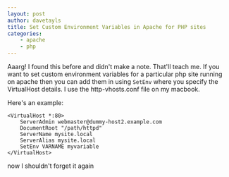 ```yaml
--- 
layout: post 
author: davetayls 
title: Set Custom Environment Variables in Apache for PHP sites
categories:
    - apache
    - php
---
```


Aaarg! I found this before and didn't make a note. That'll teach me. If you want to set custom environment variables for a particular php site running on apache then you can add them in using `SetEnv` where you specify the VirtualHost details. I use the http-vhosts.conf file on my macbook.

Here's an example:

    <VirtualHost *:80>
        ServerAdmin webmaster@dummy-host2.example.com
        DocumentRoot "/path/httpd"
        ServerName mysite.local
        ServerAlias mysite.local
        SetEnv VARNAME myvariable
    </VirtualHost>

now I shouldn't forget it again

